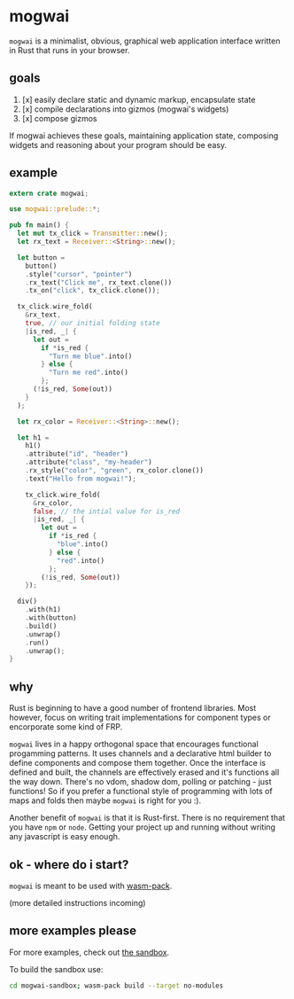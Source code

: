 # mogwai
`mogwai` is a minimalist, obvious, graphical web application interface written in
Rust that runs in your browser.

## goals

1. [x] easily declare static and dynamic markup, encapsulate state
2. [x] compile declarations into gizmos (mogwai's widgets)
3. [x] compose gizmos

If mogwai achieves these goals, maintaining application state, composing
widgets and reasoning about your program should be easy.

## example
```rust
extern crate mogwai;

use mogwai::prelude::*;

pub fn main() {
  let mut tx_click = Transmitter::new();
  let rx_text = Receiver::<String>::new();

  let button =
    button()
    .style("cursor", "pointer")
    .rx_text("Click me", rx_text.clone())
    .tx_on("click", tx_click.clone());

  tx_click.wire_fold(
    &rx_text,
    true, // our initial folding state
    |is_red, _| {
      let out =
        if *is_red {
          "Turn me blue".into()
        } else {
          "Turn me red".into()
        };
      (!is_red, Some(out))
    }
  );

  let rx_color = Receiver::<String>::new();

  let h1 =
    h1()
    .attribute("id", "header")
    .attribute("class", "my-header")
    .rx_style("color", "green", rx_color.clone())
    .text("Hello from mogwai!");

    tx_click.wire_fold(
      &rx_color,
      false, // the intial value for is_red
      |is_red, _| {
        let out =
          if *is_red {
            "blue".into()
          } else {
            "red".into()
          };
        (!is_red, Some(out))
    });

  div()
    .with(h1)
    .with(button)
    .build()
    .unwrap()
    .run()
    .unwrap();
}
```

## why
Rust is beginning to have a good number of frontend libraries. Most however,
focus on writing trait implementations for component types or encorporate some
kind of FRP.

`mogwai` lives in a happy orthogonal space that encourages functional progamming
patterns. It uses channels and a declarative html builder to define components
and compose them together. Once the interface is defined and built, the channels
are effectively erased and it's functions all the way down. There's no vdom,
shadow dom, polling or patching - just functions! So if you prefer a functional
style of programming with lots of maps and folds then maybe `mogwai` is right for
you :).

Another benefit of `mogwai` is that it is Rust-first. There is no requirement
that you have `npm` or `node`. Getting your project up and running without
writing any javascript is easy enough.

## ok - where do i start?
`mogwai` is meant to be used with [wasm-pack](https://rustwasm.github.io/wasm-pack/installer/).

(more detailed instructions incoming)

## more examples please
For more examples, check out
[the sandbox](https://github.com/schell/mogwai/blob/master/mogwai-sandbox/src/lib.rs).

To build the sandbox use:
```bash
cd mogwai-sandbox; wasm-pack build --target no-modules
```
